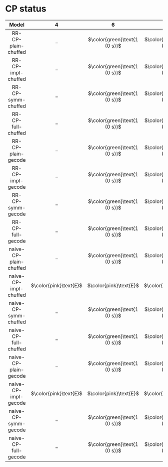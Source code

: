 # CP status
| $\text{Model}$ | $4$ | $6$ | $8$ | $10$ | $12$ | $14$ | $16$ | $18$ | $20$ |
|:-:| :---:|:---:|:---:|:---:|:---:|:---:|:---:|:---:|:---:|
$\text{RR-CP-plain-chuffed}$ | $-$ | $\color{green}\text{1 (0 s)}$ | $\color{green}\text{1 (0 s)}$ | $\color{green}\text{1 (0 s)}$ | $\color{green}\text{1 (0 s)}$ | $\color{green}\text{1 (1 s)}$ | $\color{green}\text{1 (4 s)}$ | $\color{green}\text{1 (18 s)}$ | $-$ | 
$\text{RR-CP-impl-chuffed}$ | $-$ | $\color{green}\text{1 (0 s)}$ | $\color{green}\text{1 (0 s)}$ | $\color{green}\text{1 (0 s)}$ | $\color{green}\text{1 (0 s)}$ | $\color{green}\text{1 (11 s)}$ | $-$ | $-$ | $-$ | 
$\text{RR-CP-symm-chuffed}$ | $-$ | $\color{green}\text{1 (0 s)}$ | $\color{green}\text{1 (0 s)}$ | $\color{green}\text{1 (0 s)}$ | $\color{green}\text{1 (0 s)}$ | $\color{green}\text{1 (0 s)}$ | $\color{green}\text{1 (2 s)}$ | $\color{green}\text{1 (1 s)}$ | $\color{green}\text{1 (67 s)}$ | 
$\text{RR-CP-full-chuffed}$ | $-$ | $\color{green}\text{1 (0 s)}$ | $\color{green}\text{1 (0 s)}$ | $\color{green}\text{1 (0 s)}$ | $\color{green}\text{1 (0 s)}$ | $\color{green}\text{1 (21 s)}$ | $-$ | $-$ | $-$ | 
$\text{RR-CP-plain-gecode}$ | $-$ | $\color{green}\text{1 (0 s)}$ | $\color{green}\text{1 (0 s)}$ | $\color{green}\text{1 (0 s)}$ | $\color{green}\text{1 (0 s)}$ | $\color{green}\text{1 (9 s)}$ | $-$ | $-$ | $-$ | 
$\text{RR-CP-impl-gecode}$ | $-$ | $\color{green}\text{1 (0 s)}$ | $\color{green}\text{1 (0 s)}$ | $\color{green}\text{1 (0 s)}$ | $\color{green}\text{1 (0 s)}$ | $\color{green}\text{1 (3 s)}$ | $-$ | $-$ | $-$ | 
$\text{RR-CP-symm-gecode}$ | $-$ | $\color{green}\text{1 (0 s)}$ | $\color{green}\text{1 (0 s)}$ | $\color{green}\text{1 (0 s)}$ | $\color{green}\text{1 (0 s)}$ | $\color{green}\text{1 (2 s)}$ | $\color{green}\text{1 (291 s)}$ | $-$ | $-$ | 
$\text{RR-CP-full-gecode}$ | $-$ | $\color{green}\text{1 (0 s)}$ | $\color{green}\text{1 (0 s)}$ | $\color{green}\text{1 (0 s)}$ | $\color{green}\text{1 (0 s)}$ | $\color{green}\text{1 (1 s)}$ | $\color{green}\text{1 (259 s)}$ | $-$ | $-$ | 
$\text{naive-CP-plain-chuffed}$ | $-$ | $\color{green}\text{1 (0 s)}$ | $\color{green}\text{1 (3 s)}$ | $-$ | 
$\text{naive-CP-impl-chuffed}$ | $\color{pink}\text{E}$ | $\color{pink}\text{E}$ | $\color{pink}\text{E}$ | $\color{pink}\text{E}$ | 
$\text{naive-CP-symm-chuffed}$ | $-$ | $\color{green}\text{1 (0 s)}$ | $\color{green}\text{1 (0 s)}$ | $-$ | 
$\text{naive-CP-full-chuffed}$ | $-$ | $\color{green}\text{1 (0 s)}$ | $\color{green}\text{1 (0 s)}$ | $-$ | 
$\text{naive-CP-plain-gecode}$ | $-$ | $\color{green}\text{1 (0 s)}$ | $\color{green}\text{1 (0 s)}$ | $\color{orange}\text{7 (299 s)}$ | 
$\text{naive-CP-impl-gecode}$ | $\color{pink}\text{E}$ | $\color{pink}\text{E}$ | $\color{pink}\text{E}$ | $\color{pink}\text{E}$ | 
$\text{naive-CP-symm-gecode}$ | $-$ | $\color{green}\text{1 (0 s)}$ | $\color{green}\text{1 (0 s)}$ | $\color{orange}\text{5 (299 s)}$ | 
$\text{naive-CP-full-gecode}$ | $-$ | $\color{green}\text{1 (0 s)}$ | $\color{green}\text{1 (2 s)}$ | $\color{orange}\text{7 (299 s)}$ | 
